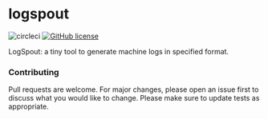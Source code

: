 # logspout

![circleci](https://circleci.com/gh/jiwen624/logspout.svg?&style=shield&circle-token=03cbb9928f598c18e45b96161e4bb254ac90bfab "circleci")
[![GitHub license](https://img.shields.io/badge/license-Apache%202-blue.svg)](https://github.com/jiwen624/logspout/blob/master/LICENSE)

LogSpout: a tiny tool to generate machine logs in specified format.


### Contributing

Pull requests are welcome. For major changes, please open an issue first to discuss what you would like to change. Please make sure to update tests as appropriate.
